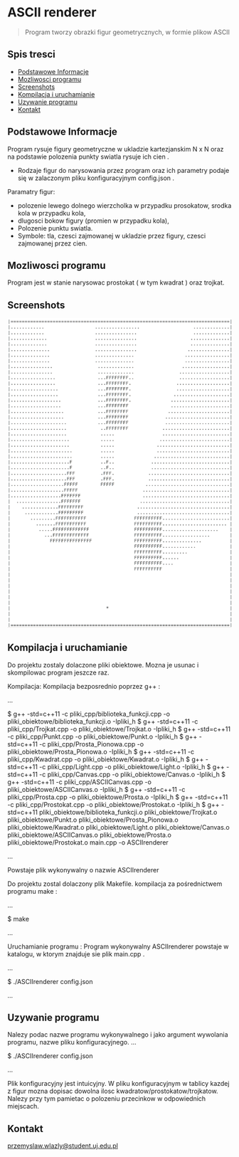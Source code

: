 # ASCII renderer
> Program tworzy obrazki figur geometrycznych, w formie plikow ASCII


## Spis tresci
* [Podstawowe Informacje](#podstawowe-informacje)
* [Mozliwosci programu](#mozliwosci-programu)
* [Screenshots](#screenshots)
* [Kompilacja i uruchamianie](#kompilacja-i-uruchamianie)
* [Uzywanie programu](#uzywanie-programu)
* [Kontakt](#kontakt)


## Podstawowe Informacje
Program rysuje figury geometryczne w ukladzie kartezjanskim N x N oraz na podstawie polozenia punkty swiatla rysuje ich cien .
- Rodzaje figur do narysowania przez program oraz ich parametry podaje się w zalaczonym pliku konfiguracyjnym config.json .

Paramatry figur: 
- polozenie lewego dolnego wierzcholka w przypadku prosokatow, srodka kola w przypadku kola, 
- dlugosci bokow figury (promien w przypadku kola),
- Polozenie punktu swiatla.
- Symbole: tla, czesci zajmowanej w ukladzie przez figury, czesci zajmowanej przez cien.


## Mozliwosci programu
Program jest w stanie narysowac prostokat ( w tym kwadrat ) oraz trojkat.


## Screenshots
![Example screenshot](./obrazy_do_pliku_Readme/Obraz_1.png)


## Kompilacja i uruchamianie

Do projektu zostaly dolaczone pliki obiektowe. Mozna je usunac i skompilowac program jeszcze raz.

Kompilacja:
Kompilacja bezposrednio poprzez g++ :

... 

$ g++ -std=c++11 -c pliki_cpp/biblioteka_funkcji.cpp -o pliki_obiektowe/biblioteka_funkcji.o -Ipliki_h
$ g++ -std=c++11 -c pliki_cpp/Trojkat.cpp -o pliki_obiektowe/Trojkat.o -Ipliki_h
$ g++ -std=c++11 -c pliki_cpp/Punkt.cpp -o pliki_obiektowe/Punkt.o -Ipliki_h
$ g++ -std=c++11 -c pliki_cpp/Prosta_Pionowa.cpp -o pliki_obiektowe/Prosta_Pionowa.o -Ipliki_h
$ g++ -std=c++11 -c pliki_cpp/Kwadrat.cpp -o pliki_obiektowe/Kwadrat.o -Ipliki_h
$ g++ -std=c++11 -c pliki_cpp/Light.cpp -o pliki_obiektowe/Light.o -Ipliki_h
$ g++ -std=c++11 -c pliki_cpp/Canvas.cpp -o pliki_obiektowe/Canvas.o -Ipliki_h
$ g++ -std=c++11 -c pliki_cpp/ASCIICanvas.cpp -o pliki_obiektowe/ASCIICanvas.o -Ipliki_h
$ g++ -std=c++11 -c pliki_cpp/Prosta.cpp -o pliki_obiektowe/Prosta.o -Ipliki_h
$ g++ -std=c++11 -c pliki_cpp/Prostokat.cpp -o pliki_obiektowe/Prostokat.o -Ipliki_h
$ g++ -std=c++11 pliki_obiektowe/biblioteka_funkcji.o pliki_obiektowe/Trojkat.o pliki_obiektowe/Punkt.o pliki_obiektowe/Prosta_Pionowa.o pliki_obiektowe/Kwadrat.o pliki_obiektowe/Light.o pliki_obiektowe/Canvas.o pliki_obiektowe/ASCIICanvas.o pliki_obiektowe/Prosta.o pliki_obiektowe/Prostokat.o main.cpp -o ASCIIrenderer

... 

Powstaje plik wykonywalny o nazwie ASCIIrenderer

Do projektu zostal dolaczony plik Makefile. 
kompilacja za pośrednictwem programu make :

...

$ make

... 

Uruchamianie programu :
Program wykonywalny ASCIIrenderer powstaje w katalogu, w ktorym znajduje sie plik main.cpp .

...

$ ./ASCIIrenderer config.json

... 


## Uzywanie programu


Nalezy podac nazwe programu wykonywalnego i jako argument wywolania programu, nazwe pliku konfiguracyjnego.
...

$ ./ASCIIrenderer config.json

... 


Plik konfiguracyjny jest intuicyjny.
W pliku konfiguracyjnym w tablicy kazdej z figur mozna dopisac dowolna ilosc kwadratow/prostokatow/trojkatow.
Nalezy przy tym pamietac o polozeniu przecinkow w odpowiednich miejscach.


## Kontakt
przemyslaw.wlazly@student.uj.edu.pl



